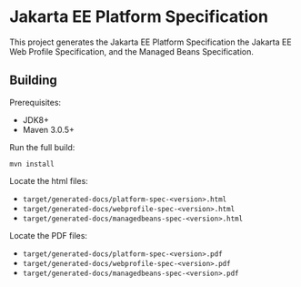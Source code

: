 Jakarta EE Platform Specification
=================================

This project generates the Jakarta EE Platform Specification
the Jakarta EE Web Profile Specification, and the Managed Beans
Specification.

Building
--------

Prerequisites:

* JDK8+
* Maven 3.0.5+

Run the full build:

`mvn install`

Locate the html files:
- `target/generated-docs/platform-spec-<version>.html`
- `target/generated-docs/webprofile-spec-<version>.html`
- `target/generated-docs/managedbeans-spec-<version>.html`

Locate the PDF files:
- `target/generated-docs/platform-spec-<version>.pdf`
- `target/generated-docs/webprofile-spec-<version>.pdf`
- `target/generated-docs/managedbeans-spec-<version>.pdf`
